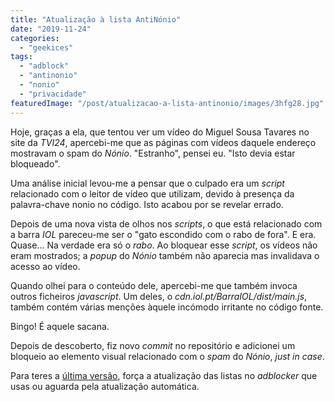 ```yaml
---
title: "Atualização à lista AntiNónio"
date: "2019-11-24"
categories: 
  - "geekices"
tags: 
  - "adblock"
  - "antinonio"
  - "nonio"
  - "privacidade"
featuredImage: "/post/atualizacao-a-lista-antinonio/images/3hfg28.jpg"
---
```


Hoje, graças a ela, que tentou ver um vídeo do Miguel Sousa Tavares no site da _TVI24_, apercebi-me que as páginas com vídeos daquele endereço mostravam o spam do _Nónio_. "Estranho", pensei eu. "Isto devia estar bloqueado".

Uma análise inicial levou-me a pensar que o culpado era um _script_ relacionado com o leitor de vídeo que utilizam, devido à presença da palavra-chave nonio no código. Isto acabou por se revelar errado.

Depois de uma nova vista de olhos nos _scripts_, o que está relacionado com a barra _IOL_ pareceu-me ser o "gato escondido com o rabo de fora". E era. Quase... Na verdade era só o _rabo_. Ao bloquear esse _script_, os vídeos não eram mostrados; a _popup_ do _Nónio_ também não aparecia mas invalidava o acesso ao vídeo.

Quando olhei para o conteúdo dele, apercebi-me que também invoca outros ficheiros _javascript_. Um deles, o _cdn.iol.pt/BarraIOL/dist/main.js_, também contém várias menções àquele incómodo irritante no código fonte.

Bingo! É aquele sacana.

Depois de descoberto, fiz novo _commit_ no repositório e adicionei um bloqueio ao elemento visual relacionado com o _spam_ do _Nónio_, _just in case_.

Para teres a [última versão](https://github.com/brunomiguel/antinonio/), força a atualização das listas no _adblocker_ que usas ou aguarda pela atualização automática.
